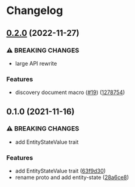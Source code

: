 # Changelog

## [0.2.0](https://github.com/YoloDev/hass-rs/compare/hass-entity-state-v0.1.0...hass-entity-state-v0.2.0) (2022-11-27)


### ⚠ BREAKING CHANGES

* large API rewrite

### Features

* discovery document macro ([#19](https://github.com/YoloDev/hass-rs/issues/19)) ([1278754](https://github.com/YoloDev/hass-rs/commit/1278754bd5e559df1a4d012903ea65df9b25589b))

## 0.1.0 (2021-11-16)


### ⚠ BREAKING CHANGES

* add EntityStateValue trait

### Features

* add EntityStateValue trait ([63f9d30](https://www.github.com/YoloDev/hass-rs/commit/63f9d30e32ea0fc682cec5ab905aa1231a368c4c))
* rename proto and add entity-state ([28a6ce8](https://www.github.com/YoloDev/hass-rs/commit/28a6ce8fb36cf31b2f57d49d7a4ab31c867a33fd))
